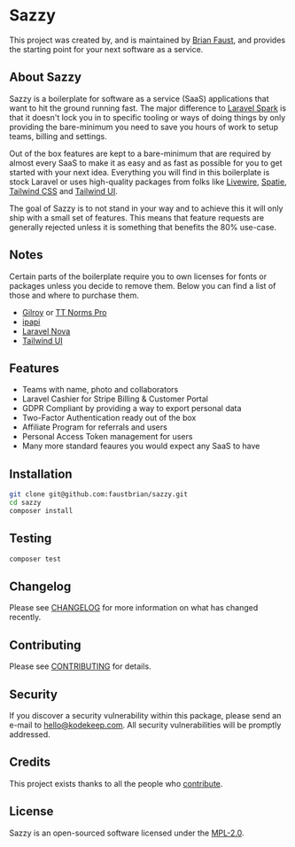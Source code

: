 # Sazzy

This project was created by, and is maintained by [Brian Faust](https://github.com/faustbrian), and provides the starting point for your next software as a service.

## About Sazzy

Sazzy is a boilerplate for software as a service (SaaS) applications that want to hit the ground running fast. The major difference to [Laravel Spark](https://spark.laravel.com/) is that it doesn't lock you in to specific tooling or ways of doing things by only providing the bare-minimum you need to save you hours of work to setup teams, billing and settings.

Out of the box features are kept to a bare-minimum that are required by almost every SaaS to make it as easy and as fast as possible for you to get started with your next idea. Everything you will find in this boilerplate is stock Laravel or uses high-quality packages from folks like [Livewire](https://laravel-livewire.com/), [Spatie](https://github.com/spatie), [Tailwind CSS](https://tailwindcss.com/) and [Tailwind UI](https://tailwindui.com/).

The goal of Sazzy is to not stand in your way and to achieve this it will only ship with a small set of features. This means that feature requests are generally rejected unless it is something that benefits the 80% use-case.

## Notes

Certain parts of the boilerplate require you to own licenses for fonts or packages unless you decide to remove them. Below you can find a list of those and where to purchase them.

-   [Gilroy](https://www.myfonts.com/fonts/radomir-tinkov/gilroy/) or [TT Norms Pro](https://www.myfonts.com/fonts/type-type/tt-norms)
-   [ipapi](https://ipapi.com/)
-   [Laravel Nova](https://nova.laravel.com/)
-   [Tailwind UI](https://tailwindui.com/)

## Features

-   Teams with name, photo and collaborators
-   Laravel Cashier for Stripe Billing & Customer Portal
-   GDPR Compliant by providing a way to export personal data
-   Two-Factor Authentication ready out of the box
-   Affiliate Program for referrals and users
-   Personal Access Token management for users
-   Many more standard feaures you would expect any SaaS to have

## Installation

```bash
git clone git@github.com:faustbrian/sazzy.git
cd sazzy
composer install
```

## Testing

```bash
composer test
```

## Changelog

Please see [CHANGELOG](CHANGELOG.md) for more information on what has changed recently.

## Contributing

Please see [CONTRIBUTING](CONTRIBUTING.md) for details.

## Security

If you discover a security vulnerability within this package, please send an e-mail to hello@kodekeep.com. All security vulnerabilities will be promptly addressed.

## Credits

This project exists thanks to all the people who [contribute](../../contributors).

## License

Sazzy is an open-sourced software licensed under the [MPL-2.0](LICENSE.md).
